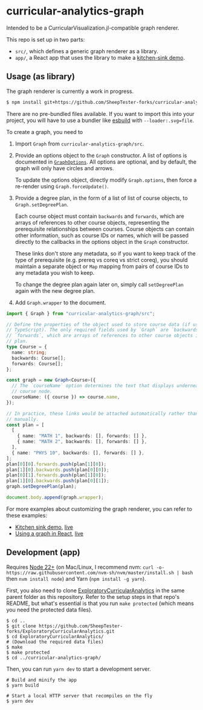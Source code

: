 # curricular-analytics-graph

Intended to be a CurricularVisualization.jl-compatible graph renderer.

This repo is set up in two parts:

- `src/`, which defines a generic graph renderer as a library.
- `app/`, a React app that uses the library to make a [kitchen-sink demo](https://educationalinnovation.ucsd.edu/_files/graph-demo.html).

## Usage (as library)

The graph renderer is currently a work in progress.

```sh
$ npm install git+https://github.com/SheepTester-forks/curricular-analytics-graph.git
```

There are no pre-bundled files available. If you want to import this into your project, you will have to use a bundler like [esbuild](https://esbuild.github.io/) with `--loader:.svg=file`.

To create a graph, you need to

1. Import `Graph` from `curricular-analytics-graph/src`.

1. Provide an options object to the `Graph` constructor. A list of options is documented in [`GraphOptions`](./src/components/Graph.ts#L16). All options are optional, and by default, the graph will only have circles and arrows.

   To update the options object, directly modify `Graph.options`, then force a re-render using `Graph.forceUpdate()`.

1. Provide a degree plan, in the form of a list of list of course objects, to `Graph.setDegreePlan`.

   Each course object must contain `backwards` and `forwards`, which are arrays of references to other course objects, representing the prerequisite relationships between courses. Course objects can contain other information, such as course IDs or names, which will be passed directly to the callbacks in the options object in the `Graph` constructor.

   These links don't store any metadata, so if you want to keep track of the type of prerequisite (e.g. prereq vs coreq vs strict coreq), you should maintain a separate object or `Map` mapping from pairs of course IDs to any metadata you wish to keep.

   To change the degree plan again later on, simply call `setDegreePlan` again with the new degree plan.

1. Add `Graph.wrapper` to the document.

```ts
import { Graph } from "curricular-analytics-graph/src";

// Define the properties of the object used to store course data (if using
// TypeScript). The only required fields used by `Graph` are `backwards` and
// `forwards`, which are arrays of references to other course objects in the
// plan.
type Course = {
  name: string;
  backwards: Course[];
  forwards: Course[];
};

const graph = new Graph<Course>({
  // The `courseName` option determines the text that displays underneath each
  // course node.
  courseName: ({ course }) => course.name,
});

// In practice, these links would be attached automatically rather than
// manually.
const plan = [
  [
    { name: "MATH 1", backwards: [], forwards: [] },
    { name: "MATH 2", backwards: [], forwards: [] },
  ],
  { name: "PHYS 10", backwards: [], forwards: [] },
];
plan[0][0].forwards.push(plan[1][0]);
plan[1][0].backwards.push(plan[0][0]);
plan[0][1].forwards.push(plan[1][0]);
plan[1][0].backwards.push(plan[0][1]);
graph.setDegreePlan(plan);

document.body.append(graph.wrapper);
```

For more examples about customizing the graph renderer, you can refer to these examples:

- [Kitchen sink demo](https://github.com/SheepTester-forks/curricular-analytics-graph/blob/main/app/App.tsx), [live](https://educationalinnovation.ucsd.edu/_files/graph-demo.html)
- [Using a graph in React](https://github.com/SheepTester-forks/ucsd-plan-editor/blob/main/src/components/GraphView.tsx), [live](https://educationalinnovation.ucsd.edu/_files/plan-editor.html)

## Development (app)

Requires [Node 22+](https://nodejs.org/) (on Mac/Linux, I recommend nvm: `curl -o- https://raw.githubusercontent.com/nvm-sh/nvm/master/install.sh | bash` then `nvm install node`) and Yarn (`npm install -g yarn`).

First, you also need to clone [ExploratoryCurricularAnalytics](https://github.com/SheepTester-forks/ExploratoryCurricularAnalytics) in the same parent folder as this repository. Refer to the setup steps in that repo's README, but what's essential is that you run `make protected` (which means you need the protected data files).

```shell
$ cd ..
$ git clone https://github.com/SheepTester-forks/ExploratoryCurricularAnalytics.git
$ cd ExploratoryCurricularAnalytics/
# (Download the required data files)
$ make
$ make protected
$ cd ../curricular-analytics-graph/
```

Then, you can run `yarn dev` to start a development server.

```shell
# Build and minify the app
$ yarn build

# Start a local HTTP server that recompiles on the fly
$ yarn dev
```

